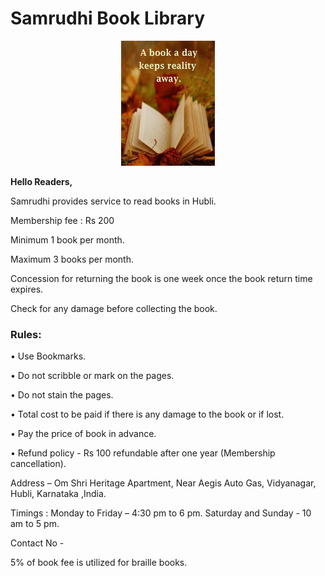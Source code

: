 # **Samrudhi Book Library**

<p align="center">
<img src="a-book-a-day.jpg" width="150" height="200">
</p>


**Hello Readers,**

Samrudhi provides service to read books in Hubli.


Membership fee : Rs 200

Minimum 1 book per month.

Maximum 3 books per month.

Concession for returning the book is one week once the book return time expires.

Check for any damage before collecting the book.

### Rules:

•	Use Bookmarks.

•	Do not scribble or mark on the pages.

•	Do not stain the pages.

•	Total cost to be paid if there is any damage to the book or if lost.

•	Pay the price of book in advance.

•	Refund policy - Rs 100 refundable after one year (Membership cancellation).

Address – Om Shri Heritage Apartment, Near Aegis Auto Gas, Vidyanagar, Hubli, Karnataka ,India.

Timings : Monday to Friday – 4:30 pm to 6 pm.
	        Saturday and Sunday -   10 am to 5 pm.

Contact No -

5% of book fee is utilized for braille books.
